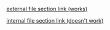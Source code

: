 [external file section link (works)](https://github.com/picoCTF/cmgr/blob/master/examples/specification.md#challenge-options)

[internal file section link (doesn't work)](/setup-cmgr.md#test-cmgr)